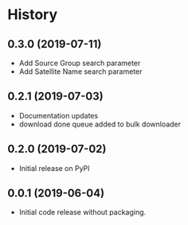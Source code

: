 # History

## 0.3.0 (2019-07-11)
* Add Source Group search parameter
* Add Satellite Name search parameter

## 0.2.1 (2019-07-03)
* Documentation updates
* download done queue added to bulk downloader

## 0.2.0 (2019-07-02)
* Initial release on PyPI

## 0.0.1 (2019-06-04)
* Initial code release without packaging.